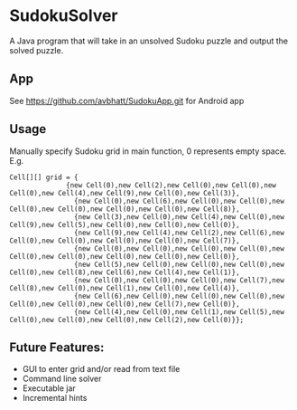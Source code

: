 # SudokuSolver
A Java program that will take in an unsolved Sudoku puzzle and output the solved puzzle.
## App
See https://github.com/avbhatt/SudokuApp.git for Android app
## Usage
Manually specify Sudoku grid in main function, 0 represents empty space.
E.g.  
``` 
Cell[][] grid = {
              {new Cell(0),new Cell(2),new Cell(0),new Cell(0),new Cell(0),new Cell(4),new Cell(9),new Cell(0),new Cell(3)},
                {new Cell(0),new Cell(6),new Cell(0),new Cell(0),new Cell(0),new Cell(0),new Cell(0),new Cell(0),new Cell(8)},
                {new Cell(3),new Cell(0),new Cell(4),new Cell(0),new Cell(9),new Cell(5),new Cell(0),new Cell(0),new Cell(0)},
                {new Cell(9),new Cell(4),new Cell(2),new Cell(6),new Cell(0),new Cell(0),new Cell(0),new Cell(0),new Cell(7)},
                {new Cell(0),new Cell(0),new Cell(0),new Cell(0),new Cell(0),new Cell(0),new Cell(0),new Cell(0),new Cell(0)},
                {new Cell(5),new Cell(0),new Cell(0),new Cell(0),new Cell(0),new Cell(8),new Cell(6),new Cell(4),new Cell(1)},
                {new Cell(0),new Cell(0),new Cell(0),new Cell(7),new Cell(8),new Cell(0),new Cell(1),new Cell(0),new Cell(4)},
                {new Cell(6),new Cell(0),new Cell(0),new Cell(0),new Cell(0),new Cell(0),new Cell(0),new Cell(7),new Cell(0)},
                {new Cell(4),new Cell(0),new Cell(1),new Cell(5),new Cell(0),new Cell(0),new Cell(0),new Cell(2),new Cell(0)}};
```

## Future Features:
- GUI to enter grid and/or read from text file
- Command line solver
- Executable jar
- Incremental hints
